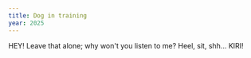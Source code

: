 ```yaml
---
title: Dog in training
year: 2025
---
```

HEY! Leave that alone;
why won't you listen to me?
Heel, sit, shh... KIRI!
